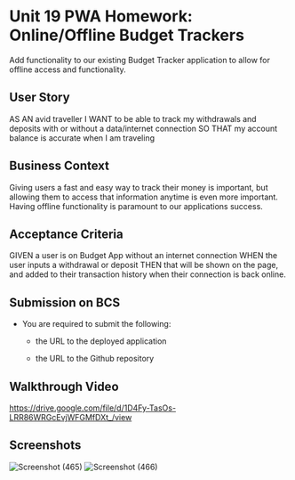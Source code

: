 # Unit 19 PWA Homework: Online/Offline Budget Trackers

Add functionality to our existing Budget Tracker application to allow for offline access and functionality.


## User Story
AS AN avid traveller
I WANT to be able to track my withdrawals and deposits with or without a data/internet connection
SO THAT my account balance is accurate when I am traveling

## Business Context

Giving users a fast and easy way to track their money is important, but allowing them to access that information anytime is even more important. Having offline functionality is paramount to our applications success.


## Acceptance Criteria
GIVEN a user is on Budget App without an internet connection
WHEN the user inputs a withdrawal or deposit
THEN that will be shown on the page, and added to their transaction history when their connection is back online.

## Submission on BCS

* You are required to submit the following:

  * the URL to the deployed application

  * the URL to the Github repository

## Walkthrough Video
https://drive.google.com/file/d/1D4Fy-TasOs-LRR86WRGcEvjWFGMfDXt_/view

## Screenshots
![Screenshot (465)](https://user-images.githubusercontent.com/81654878/130546870-d81cbfd8-74d9-49c2-8a32-578e12c3b282.png)
![Screenshot (466)](https://user-images.githubusercontent.com/81654878/130546875-6e234854-bc3f-4948-a7b5-2a95a14dd988.png)
